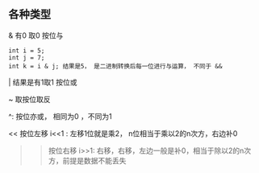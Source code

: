 ## 各种类型
&  有0 取0 按位与

    int i = 5;
    int j = 7;
    int k = i & j; 结果是5， 是二进制转换后每一位进行与运算， 不同于 &&

|  结果是有1取1 按位或 

~ 取按位取反

^: 按位亦或， 相同为0 ，不同为1


<< 按位左移 i<<1 : 左移1位就是乘2， n位相当于乘以2的n次方，右边补0

>> 按位右移  i>>1: 右移，右移，左边一般是补0，相当于除以2的n次方，前提是数据不能丢失



    
